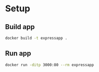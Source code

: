# Setup

## Build app
```sh
docker build -t expressapp .
```
## Run app
```sh
docker run -ditp 3000:80 --rm expressapp  
```